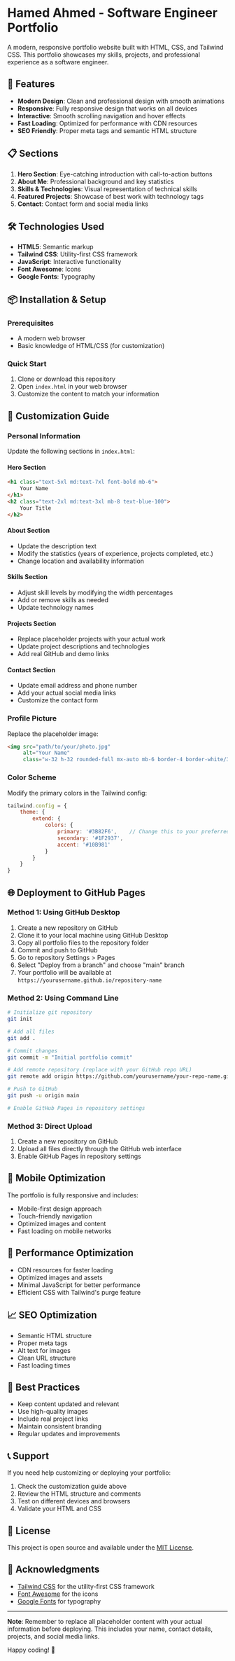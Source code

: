 # Hamed Ahmed - Software Engineer Portfolio

A modern, responsive portfolio website built with HTML, CSS, and Tailwind CSS. This portfolio showcases my skills, projects, and professional experience as a software engineer.

## 🚀 Features

- **Modern Design**: Clean and professional design with smooth animations
- **Responsive**: Fully responsive design that works on all devices
- **Interactive**: Smooth scrolling navigation and hover effects
- **Fast Loading**: Optimized for performance with CDN resources
- **SEO Friendly**: Proper meta tags and semantic HTML structure

## 📋 Sections

1. **Hero Section**: Eye-catching introduction with call-to-action buttons
2. **About Me**: Professional background and key statistics
3. **Skills & Technologies**: Visual representation of technical skills
4. **Featured Projects**: Showcase of best work with technology tags
5. **Contact**: Contact form and social media links

## 🛠️ Technologies Used

- **HTML5**: Semantic markup
- **Tailwind CSS**: Utility-first CSS framework
- **JavaScript**: Interactive functionality
- **Font Awesome**: Icons
- **Google Fonts**: Typography

## 📦 Installation & Setup

### Prerequisites
- A modern web browser
- Basic knowledge of HTML/CSS (for customization)

### Quick Start
1. Clone or download this repository
2. Open `index.html` in your web browser
3. Customize the content to match your information

## 🎨 Customization Guide

### Personal Information
Update the following sections in `index.html`:

#### Hero Section
```html
<h1 class="text-5xl md:text-7xl font-bold mb-6">
    Your Name
</h1>
<h2 class="text-2xl md:text-3xl mb-8 text-blue-100">
    Your Title
</h2>
```

#### About Section
- Update the description text
- Modify the statistics (years of experience, projects completed, etc.)
- Change location and availability information

#### Skills Section
- Adjust skill levels by modifying the width percentages
- Add or remove skills as needed
- Update technology names

#### Projects Section
- Replace placeholder projects with your actual work
- Update project descriptions and technologies
- Add real GitHub and demo links

#### Contact Section
- Update email address and phone number
- Add your actual social media links
- Customize the contact form

### Profile Picture
Replace the placeholder image:
```html
<img src="path/to/your/photo.jpg" 
     alt="Your Name" 
     class="w-32 h-32 rounded-full mx-auto mb-6 border-4 border-white/30">
```

### Color Scheme
Modify the primary colors in the Tailwind config:
```javascript
tailwind.config = {
    theme: {
        extend: {
            colors: {
                primary: '#3B82F6',    // Change this to your preferred color
                secondary: '#1F2937',
                accent: '#10B981'
            }
        }
    }
}
```

## 🌐 Deployment to GitHub Pages

### Method 1: Using GitHub Desktop
1. Create a new repository on GitHub
2. Clone it to your local machine using GitHub Desktop
3. Copy all portfolio files to the repository folder
4. Commit and push to GitHub
5. Go to repository Settings > Pages
6. Select "Deploy from a branch" and choose "main" branch
7. Your portfolio will be available at `https://yourusername.github.io/repository-name`

### Method 2: Using Command Line
```bash
# Initialize git repository
git init

# Add all files
git add .

# Commit changes
git commit -m "Initial portfolio commit"

# Add remote repository (replace with your GitHub repo URL)
git remote add origin https://github.com/yourusername/your-repo-name.git

# Push to GitHub
git push -u origin main

# Enable GitHub Pages in repository settings
```

### Method 3: Direct Upload
1. Create a new repository on GitHub
2. Upload all files directly through the GitHub web interface
3. Enable GitHub Pages in repository settings

## 📱 Mobile Optimization

The portfolio is fully responsive and includes:
- Mobile-first design approach
- Touch-friendly navigation
- Optimized images and content
- Fast loading on mobile networks

## 🔧 Performance Optimization

- CDN resources for faster loading
- Optimized images and assets
- Minimal JavaScript for better performance
- Efficient CSS with Tailwind's purge feature

## 📈 SEO Optimization

- Semantic HTML structure
- Proper meta tags
- Alt text for images
- Clean URL structure
- Fast loading times

## 🎯 Best Practices

- Keep content updated and relevant
- Use high-quality images
- Include real project links
- Maintain consistent branding
- Regular updates and improvements

## 📞 Support

If you need help customizing or deploying your portfolio:

1. Check the customization guide above
2. Review the HTML structure and comments
3. Test on different devices and browsers
4. Validate your HTML and CSS

## 📄 License

This project is open source and available under the [MIT License](LICENSE).

## 🙏 Acknowledgments

- [Tailwind CSS](https://tailwindcss.com/) for the utility-first CSS framework
- [Font Awesome](https://fontawesome.com/) for the icons
- [Google Fonts](https://fonts.google.com/) for typography

---

**Note**: Remember to replace all placeholder content with your actual information before deploying. This includes your name, contact details, projects, and social media links.

Happy coding! 🚀
